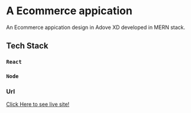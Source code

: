 # A Ecommerce appication

An Ecommerce appication design in Adove XD developed in MERN stack.

## Tech Stack

### `React`
### `Node`

### Url
<a href="http://test.dmsne.com/" target="_blank" >Click Here to see live site!</a>



